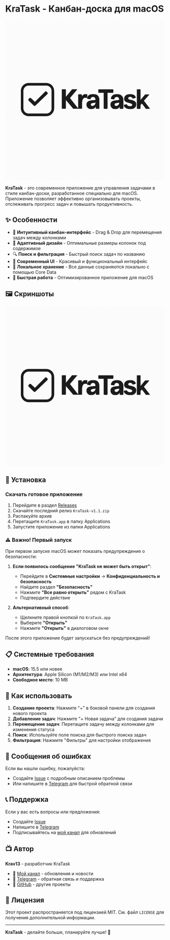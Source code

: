 # KraTask - Канбан-доска для macOS

![KraTask Logo](kratask_logo1024.png)

**KraTask** - это современное приложение для управления задачами в стиле канбан-доски, разработанное специально для macOS. Приложение позволяет эффективно организовывать проекты, отслеживать прогресс задач и повышать продуктивность.

## ✨ Особенности

- 🎯 **Интуитивный канбан-интерфейс** - Drag & Drop для перемещения задач между колонками
- 📱 **Адаптивный дизайн** - Оптимальные размеры колонок под содержимое
- 🔍 **Поиск и фильтрация** - Быстрый поиск задач по названию
- 🎨 **Современный UI** - Красивый и функциональный интерфейс
- 💾 **Локальное хранение** - Все данные сохраняются локально с помощью Core Data
- 🚀 **Быстрая работа** - Оптимизированное приложение для macOS

## 🖼️ Скриншоты

![KraTask Interface](kratask_logo1024.png)

## 🚀 Установка

### Скачать готовое приложение

1. Перейдите в раздел [Releases](https://github.com/Krav13/KraTask-Releases/releases)
2. Скачайте последний релиз `KraTask-v1.1.zip`
3. Распакуйте архив
4. Перетащите `KraTask.app` в папку Applications
5. Запустите приложение из папки Applications

### ⚠️ Важно! Первый запуск

При первом запуске macOS может показать предупреждение о безопасности:

1. **Если появилось сообщение "KraTask не может быть открыт"**:
   - Перейдите в **Системные настройки** → **Конфиденциальность и безопасность**
   - Найдите раздел **"Безопасность"**
   - Нажмите **"Все равно открыть"** рядом с KraTask
   - Подтвердите действие

2. **Альтернативный способ**:
   - Щелкните правой кнопкой по `KraTask.app`
   - Выберите **"Открыть"**
   - Нажмите **"Открыть"** в диалоговом окне

После этого приложение будет запускаться без предупреждений!

## 📋 Системные требования

- **macOS**: 15.5 или новее
- **Архитектура**: Apple Silicon (M1/M2/M3) или Intel x64
- **Свободное место**: 10 MB

## 🎯 Как использовать

1. **Создание проекта**: Нажмите "+" в боковой панели для создания нового проекта
2. **Добавление задач**: Нажмите "+ Новая задача" для создания задачи
3. **Перемещение задач**: Перетащите задачу между колонками для изменения статуса
4. **Поиск**: Используйте поле поиска для быстрого поиска задач
5. **Фильтрация**: Нажмите "Фильтры" для настройки отображения

## 🐛 Сообщения об ошибках

Если вы нашли ошибку, пожалуйста:
- Создайте [Issue](https://github.com/Krav13/KraTask-Releases/issues) с подробным описанием проблемы
- Или напишите в [Telegram](https://t.me/itskrav) для быстрой обратной связи

## 📞 Поддержка

Если у вас есть вопросы или предложения:
- Создайте [Issue](https://github.com/Krav13/KraTask-Releases/issues) 
- Напишите в [Telegram](https://t.me/itskrav)
- Подписывайтесь на [мой канал](https://t.me/lezhanka_krava) для обновлений

## 📺 Автор

**Krav13** - разработчик KraTask
- 🎥 [Мой канал](https://t.me/lezhanka_krava) - обновления и новости
- 💬 [Telegram](https://t.me/itskrav) - обратная связь и поддержка
- 🐙 [GitHub](https://github.com/Krav13) - другие проекты

## 📝 Лицензия

Этот проект распространяется под лицензией MIT. См. файл `LICENSE` для получения дополнительной информации.

---

**KraTask** - делайте больше, планируйте лучше! 🚀
